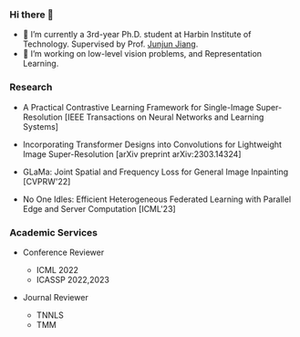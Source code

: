 
### Hi there 👋
- 🏫 I’m currently a 3rd-year Ph.D. student at Harbin Institute of Technology. Supervised by Prof. [Junjun Jiang](http://homepage.hit.edu.cn/jiangjunjun).
- 📔 I’m working on low-level vision problems, and Representation Learning.



### Research
- A Practical Contrastive Learning Framework for Single-Image Super-Resolution [IEEE Transactions on Neural Networks and Learning Systems]

- Incorporating Transformer Designs into Convolutions for Lightweight Image Super-Resolution [arXiv preprint arXiv:2303.14324]

- GLaMa: Joint Spatial and Frequency Loss for General Image Inpainting [CVPRW'22]

- No One Idles: Efficient Heterogeneous Federated Learning with Parallel Edge and Server Computation [ICML'23]


### Academic Services
- Conference Reviewer
  - ICML 2022
  - ICASSP 2022,2023
    
- Journal Reviewer
  - TNNLS
  - TMM
